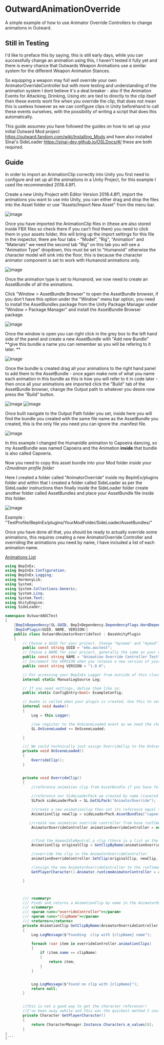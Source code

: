 # OutwardAnimationOverride
A simple example of how to use Animator Override Controllers to change animations in Outward.

## Still in Testing
I'd like to preface this by saying, this is still early days, while you can successfully change an animation using this, I haven't tested it fully yet and there is every chance that Outwards Weapon Animations use a similar system for the different Weapon Animation Stances.

So equipping a weapon may full well override your own AnimatorOverrideController but with more testing and understanding of the animation system I dont believe it's a deal breaker - also if the Animation Events for Attacking, Drinking, Using etc are tied to directly to the clip itself then these events wont fire when you override the clip, that does not mean this is useless however as we can configure clips in Unity beforehand to call these events ourselves, with the possibility of writing a script that does this automatically.


This guide assumes you have followed the guides on how to set up your initial Outward Mod project 
https://outward.fandom.com/wiki/Installing_Mods 
and have also installed Sinai's SideLoader https://sinai-dev.github.io/OSLDocs/#/ 
these are both required.

 
 ## Guide 
 
In order to import an AnimationClip correctly into Unity you first need to configure and set up all the animations in a Unity Project, for this example I used the recommended 2018.4.8f1.

Create a new Unity Project with Editor Version 2018.4.8f1, import the animations you want to use into Unity, you can either drag and drop the files into the Asset folder or use "Assets/Import New Asset" from the menu bar.

![image](https://user-images.githubusercontent.com/3288858/152446579-21b2c8e4-40b7-4a03-b7bf-f9b2f3723bc4.png)

Once you have imported the AnimationClip files in (these are also stored inside FBX files so check there if you can't find them) you need to click them in your assets folder, this will bring up the import settings for this file in the inspector, there are four tabs - "Model", "Rig", "Animation" and "Materials" we need the second tab "Rig" on this tab you will see a "Animation Type" dropdown, this must be set to "Humanoid" otherwise the character model will sink into the floor, this is because the character animator component is set to work with Humanoid animations only.

![image](https://user-images.githubusercontent.com/3288858/152446718-5c4d79d2-ec55-4eb4-a197-5e479427a4d1.png)


Once the animation type is set to Humanoid, we now need to create an AssetBundle of all the animations. 


Click "Window > AssetBundle Browser" to open the AssetBundle browser, if you don't have this option under the "Window" menu bar option, you need to install the AssetBundles package from the Unity Package Manager under "Window > Package Manager" and install the AssetBundle Browser package. 

![image](https://user-images.githubusercontent.com/3288858/152446786-bc4effb0-2130-44be-a847-6c6ff8c4c360.png)


Once the window is open you can right click in the grey box to the left hand side of the panel and create a new AssetBundle with "Add new Bundle" **give this bundle a name you can remember as you will be refering to it later. **

![image](https://user-images.githubusercontent.com/3288858/152446907-2a734843-d19c-403c-b469-b6004dad0d16.png)


Once the bundle is created drag all your animations to the right hand panel to add them to the AssetBundle - once again make note of what you name each animation in this bundle as this is how you will refer to it in code later - then once all your animations are imported click the "Build" tab of the AssetBundle browser, change the Output path to whatever you desire now press the "Build" button.

![image](https://user-images.githubusercontent.com/3288858/152447347-24378fa0-e743-42a5-90c9-8243a36950c0.png)
![image](https://user-images.githubusercontent.com/3288858/152447362-dfb97ecd-ad38-4a3c-84bc-ad732e2ed5e9.png)


Once built navigate to the Output Path folder you set, inside here you will find the bundle you created with the same file name as the AssetBundle you created, this is the only file you need you can ignore the .manifest file. 

![image](https://user-images.githubusercontent.com/3288858/152447079-8dc00268-c0de-4eb6-a3fe-d671905ff24a.png)


In this example I changed the HumanIdle animation to Capoeira dancing, so my AssetBundle was named Capoeira and the Animation **inside** that bundle is also called Capoeria.




Now you need to copy this asset bundle into your Mod folder *inside your r2modman profile folder* 


Here I created a folder called "AnimatorOverride" inside my BepInEx/plugins folder and within that I created a folder called SideLoader as per the SideLoader instructions then finally inside the SideLoader folder create another folder called AssetBundles and place your AssetBundle file inside this folder. 

![image](https://user-images.githubusercontent.com/3288858/152447249-b4d3778b-abae-4a50-a30c-dc9759071462.png)


Example : "TestProfile/BepInEx/plugins/YourModFolder/SideLoader/AssetBundles/"


Once you have done all that, you should be ready to actually override some animations, this requires creating a new AnimatorOverride Controller and overriding the animations you need by name, I have included a list of each animation name.

[Animations List](https://github.com/Grim-/OutwardAnimationOverride/files/7998984/message.txt)


```C#
using BepInEx;
using BepInEx.Configuration;
using BepInEx.Logging;
using HarmonyLib;
using System;
using System.Collections.Generic;
using System.Linq;
using System.Text;
using UnityEngine;
using SideLoader;

namespace OutwardAOCTest
{
    [BepInDependency(SL.GUID, BepInDependency.DependencyFlags.HardDependency)]
    [BepInPlugin(GUID, NAME, VERSION)]
    public class OutwardAnimatorOverrideTest : BaseUnityPlugin
    {
        // Choose a GUID for your project. Change "myname" and "mymod".
        public const string GUID = "emo.aoctest";
        // Choose a NAME for your project, generally the same as your Assembly Name.
        public const string NAME = "Animation Override Controller Test";
        // Increment the VERSION when you release a new version of your mod.
        public const string VERSION = "1.0.0";

        // For accessing your BepInEx Logger from outside of this class (MyMod.Log)
        internal static ManualLogSource Log;

        // If you need settings, define them like so:
        public static ConfigEntry<bool> ExampleConfig;

        // Awake is called when your plugin is created. Use this to set up your mod.
        internal void Awake()
        {
            Log = this.Logger;

            //we register to the OnSceneLoaded event as we need the character to exist in scene before we can override it's AnimatorController.
            SL.OnSceneLoaded += OnSceneLoaded;

        }

        /// We could technically just assign OverrideClip to the OnSceneLoaded event but I wanted to be explicit in what code does what.
        private void OnSceneLoaded()
        {
            OverrideClip();
        }


        private void OverrideClip()
        {
            //reference animation clip from AssetBundle if you have followed the guide then these names should be familiar to you, the first name is the name of the AssetBundle and the second is the name of the animation asset itself
           
            //reference our SideLoaderPack we created by name (covered in SL docs), I called mine AnimatorOverride
            SLPack sideLoaderPack = SL.GetSLPack("AnimatorOverride");

            //create a new animationclip then set its reference equal to our animation clip in our bundle, make sure we cast this back to an AnimationClip
            AnimationClip newClip = sideLoaderPack.AssetBundles["capoeira"].LoadAsset<AnimationClip>("capoeira");

           //create new animation override controller from base runTimeAnimatorController
            AnimatorOverrideController animationOverrideController = new AnimatorOverrideController(GetPlayerCharacter().Animator.runtimeAnimatorController);


            //find the HumanIdleNeutral_a clip (there is a list on the GitHub of all animations)
            AnimationClip originalClip = GetClipByName(animationOverrideController, "HumanIdleNeutral_a");

            //override the clip in the AnimatorOverrideController
            animationOverrideController.SetClip(originalClip, newClip, true);

            //assign the new AnimatorOverrideController to the runTimeAnimatorController property
            GetPlayerCharacter().Animator.runtimeAnimatorController = animationOverrideController;

        }



        /// <summary>
        /// Finds and returns a AnimationClip by name in the AnimatorOverrideController
        /// </summary>
        /// <param name="overrideController"></param>
        /// <param name="clipName"></param>
        /// <returns></returns>
        private AnimationClip GetClipByName(AnimatorOverrideController overrideController, string clipName)
        {
            Log.LogMessage($"Founding  clip with {clipName} name");

            foreach (var item in overrideController.animationClips)
            {
                if (item.name == clipName)
                {
                    return item;
                }
            }


            Log.LogMessage($"Found no clip with {clipName}");
            return null;
        }


        //this is not a good way to get the character reference!! 
        //I've been away awhile and this was the quickest method I could find at short notice :D
        private Character GetPlayerCharacter()
        {
            return CharacterManager.Instance.Characters.m_values[0];
        }
}
}```

